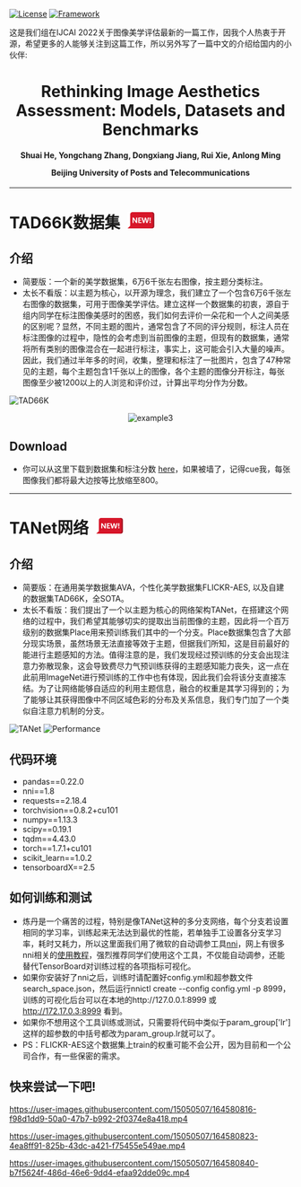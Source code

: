 [![License](https://img.shields.io/badge/License-Apache%202.0-blue.svg)](https://opensource.org/licenses/Apache-2.0)
[![Framework](https://img.shields.io/badge/PyTorch-%23EE4C2C.svg?&logo=PyTorch&logoColor=white)](https://pytorch.org/)

这是我们组在IJCAI 2022关于图像美学评估最新的一篇工作，因我个人热衷于开源，希望更多的人能够关注到这篇工作，所以另外写了一篇中文的介绍给国内的小伙伴: 

<div align="center">
<h1>
<b>
Rethinking Image Aesthetics Assessment: Models, Datasets and Benchmarks
</b>
</h1>
<h4>
<b>
Shuai He, Yongchang Zhang, Dongxiang Jiang, Rui Xie, Anlong Ming
    
Beijing University of Posts and Telecommunications
</b>
</h4>
</div>

<!-- ![TANet and TAD66K dataset](https://user-images.githubusercontent.com/15050507/164587655-4af0b519-7213-4f29-b378-5dfc51dfab83.png)
![Performance](https://user-images.githubusercontent.com/15050507/164587663-043a76d8-5d1b-417e-856d-2320fbe26836.png) -->
------------------------------------------------------------------------------------------------------------

# TAD66K数据集 &nbsp;<a href=""><img width="48" src="docs/release_icon.png"></a>

## 介绍
* 简要版：一个新的美学数据集，6万6千张左右图像，按主题分类标注。
* 太长不看版：以主题为核心，以开源为理念，我们建立了一个包含6万6千张左右图像的数据集，可用于图像美学评估。建立这样一个数据集的初衷，源自于组内同学在标注图像美感时的困惑，我们如何去评价一朵花和一个人之间美感的区别呢？显然，不同主题的图片，通常包含了不同的评分规则，标注人员在标注图像的过程中，隐性的会考虑到当前图像的主题，但现有的数据集，通常将所有类别的图像混合在一起进行标注，事实上，这可能会引入大量的噪声。因此，我们通过半年多的时间，收集，整理和标注了一批图片，包含了47种常见的主题，每个主题包含1千张以上的图像，各个主题的图像分开标注，每张图像至少被1200以上的人浏览和评价过，计算出平均分作为分数。

![TAD66K](https://user-images.githubusercontent.com/15050507/164620789-2958fbd6-5e3b-4eba-9697-bcd28d5257f6.png)

<div align="center">
    
![example3](https://user-images.githubusercontent.com/15050507/164624400-acb365e0-05d9-4de9-bc16-f894904c6d33.png)
    
</div>

## Download
* 你可以从这里下载到数据集和标注分数 [here](https://drive.google.com/drive/folders/1lpSqNXtm-ianfI6TIvrJZGp96iCXsBR-)，如果被墙了，记得cue我，每张图像我们都将最大边按等比放缩至800。

------------------------------------------------------------------------------------------------------------

# TANet网络 &nbsp;<a href=""><img width="48" src="docs/release_icon.png"></a>

## 介绍
* 简要版：在通用美学数据集AVA，个性化美学数据集FLICKR-AES, 以及自建的数据集TAD66K，全SOTA。
* 太长不看版：我们提出了一个以主题为核心的网络架构TANet，在搭建这个网络的过程中，我们希望其能够切实的提取出当前图像的主题，因此将一个百万级别的数据集Place用来预训练我们其中的一个分支。Place数据集包含了大部分现实场景，虽然场景无法直接等效于主题，但据我们所知，这是目前最好的能进行主题感知的方法。值得注意的是，我们发现经过预训练的分支会出现注意力弥散现象，这会导致费尽力气预训练获得的主题感知能力丧失，这一点在此前用ImageNet进行预训练的工作中也有体现，因此我们会将该分支直接冻结。为了让网络能够自适应的利用主题信息，融合的权重是其学习得到的；为了能够让其获得图像中不同区域色彩的分布及关系信息，我们专门加了一个类似自注意力机制的分支。

![TANet](https://user-images.githubusercontent.com/15050507/164627140-fed5f9b9-43fa-4cb3-a23f-b60935d3aa71.png)
![Performance](https://user-images.githubusercontent.com/15050507/164587663-043a76d8-5d1b-417e-856d-2320fbe26836.png)


## 代码环境
* pandas==0.22.0
* nni==1.8
* requests==2.18.4
* torchvision==0.8.2+cu101
* numpy==1.13.3
* scipy==0.19.1
* tqdm==4.43.0
* torch==1.7.1+cu101
* scikit_learn==1.0.2
* tensorboardX==2.5

## 如何训练和测试
* 炼丹是一个痛苦的过程，特别是像TANet这种的多分支网络，每个分支若设置相同的学习率，训练起来无法达到最优的性能，若单独手工设置各分支学习率，耗时又耗力，所以这里面我们用了微软的自动调参工具[nni](https://github.com/microsoft/nni)，网上有很多nni相关的[使用教程](https://blog.csdn.net/weixin_43653494/article/details/101039198)，强烈推荐同学们使用这个工具，不仅能自动调参，还能替代TensorBoard对训练过程的各项指标可视化。
* 如果你安装好了nni之后，训练时请配置好config.yml和超参数文件search_space.json，然后运行nnictl create --config config.yml -p 8999，训练的可视化后台可以在本地的http://127.0.0.1:8999 或 http://172.17.0.3:8999 看到。
* 如果你不想用这个工具训练或测试，只需要将代码中类似于param_group['lr']这样的超参数的中括号都改为param_group.lr就可以了。
* PS：FLICKR-AES这个数据集上train的权重可能不会公开，因为目前和一个公司合作，有一些保密的需求。

## 快来尝试一下吧!
https://user-images.githubusercontent.com/15050507/164580816-f98d1dd9-50a0-47b7-b992-2f0374e8a418.mp4

https://user-images.githubusercontent.com/15050507/164580823-4ea8ff91-825b-43dc-a421-f75455e549ae.mp4

https://user-images.githubusercontent.com/15050507/164580840-b7f5624f-486d-46e6-9dd4-efaa92dde09c.mp4
